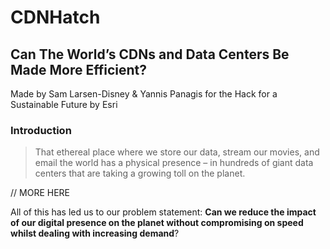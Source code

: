 # CDNHatch

## Can The World’s CDNs and Data Centers Be Made More Efficient?

Made by Sam Larsen-Disney & Yannis Panagis for the Hack for a Sustainable Future by Esri

### Introduction

> That ethereal place where we store our data, stream our movies, and email the world has a physical presence – in hundreds of giant data centers that are taking a growing toll on the planet.

// MORE HERE

All of this has led us to our problem statement:
**Can we reduce the impact of our digital presence on the planet without compromising on speed whilst dealing with increasing demand**?
